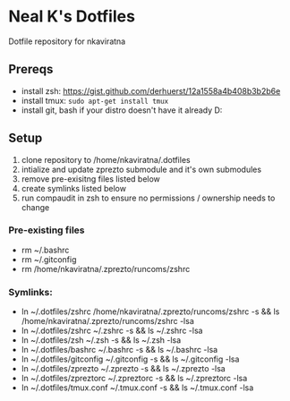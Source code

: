 # Neal K's Dotfiles

Dotfile repository for nkaviratna

## Prereqs

- install zsh: https://gist.github.com/derhuerst/12a1558a4b408b3b2b6e
- install tmux: `sudo apt-get install tmux`
- install git, bash if your distro doesn't have it already D:

## Setup

1. clone repository to /home/nkaviratna/.dotfiles
2. intialize and update zprezto submodule and it's own submodules
3. remove pre-exisitng files listed below
4. create symlinks listed below
5. run compaudit in zsh to ensure no permissions / ownership needs to change

### Pre-existing files
- rm ~/.bashrc
- rm ~/.gitconfig
- rm /home/nkaviratna/.zprezto/runcoms/zshrc

### Symlinks:
- ln ~/.dotfiles/zshrc /home/nkaviratna/.zprezto/runcoms/zshrc -s && ls /home/nkaviratna/.zprezto/runcoms/zshrc -lsa
- ln ~/.dotfiles/zshrc ~/.zshrc -s && ls ~/.zshrc -lsa
- ln ~/.dotfiles/zsh ~/.zsh -s && ls ~/.zsh -lsa
- ln ~/.dotfiles/bashrc ~/.bashrc -s && ls ~/.bashrc -lsa
- ln ~/.dotfiles/gitconfig ~/.gitconfig -s && ls ~/.gitconfig -lsa
- ln ~/.dotfiles/zprezto ~/.zprezto -s && ls ~/.zprezto -lsa
- ln ~/.dotfiles/zpreztorc ~/.zpreztorc -s && ls ~/.zpreztorc -lsa
- ln ~/.dotfiles/tmux.conf ~/.tmux.conf -s && ls ~/.tmux.conf -lsa
